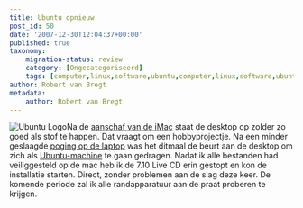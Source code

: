 ```yaml
---
title: Ubuntu opnieuw
post_id: 50
date: '2007-12-30T12:04:37+00:00'
published: true
taxonomy:
    migration-status: review
    category: [Ongecategoriseerd]
    tags: [computer,linux,software,ubuntu,computer,linux,software,ubuntu]
author: Robert van Bregt
metadata:
    author: Robert van Bregt
---
```

![Ubuntu Logo](/images/2008/02/ubuntu.thumbnail.png)Na de [aanschaf van de iMac](http://breggologisch.wordpress.com/2007/08/27/imac-therefore-i-exist/) staat de desktop op zolder zo goed als stof te happen. Dat vraagt om een hobbyprojectje. Na een minder geslaagde [poging op de laptop](http://breggologisch.wordpress.com/2007/08/12/ubuntu-op-de-laptop-van-de-familie/) was het ditmaal de beurt aan de desktop om zich als [Ubuntu-machine](http://www.ubuntu-nl.org/) te gaan gedragen. Nadat ik alle bestanden had veiliggesteld op de mac heb ik de 7.10 Live CD erin gestopt en kon de installatie starten. Direct, zonder problemen aan de slag deze keer. De komende periode zal ik alle randapparatuur aan de praat proberen te krijgen.